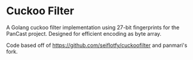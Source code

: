# Cuckoo Filter

A Golang cuckoo filter implementation using 27-bit fingerprints for the PanCast project.
Designed for efficient encoding as byte array.<br>

Code based off of https://github.com/seiflotfy/cuckoofilter and panmari's fork.